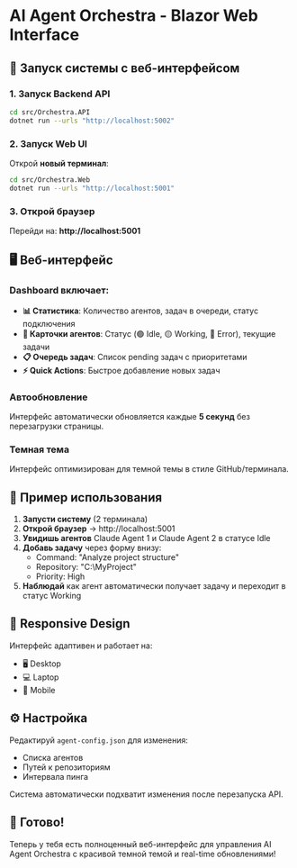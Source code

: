 # AI Agent Orchestra - Blazor Web Interface

## 🎼 Запуск системы с веб-интерфейсом

### 1. Запуск Backend API

```bash
cd src/Orchestra.API
dotnet run --urls "http://localhost:5002"
```

### 2. Запуск Web UI

Открой **новый терминал**:

```bash
cd src/Orchestra.Web
dotnet run --urls "http://localhost:5001"
```

### 3. Открой браузер

Перейди на: **http://localhost:5001**

## 🖥️ Веб-интерфейс

### Dashboard включает:

- **📊 Статистика**: Количество агентов, задач в очереди, статус подключения
- **🤖 Карточки агентов**: Статус (🟢 Idle, 🟡 Working, 🔴 Error), текущие задачи
- **📋 Очередь задач**: Список pending задач с приоритетами
- **⚡ Quick Actions**: Быстрое добавление новых задач

### Автообновление

Интерфейс автоматически обновляется каждые **5 секунд** без перезагрузки страницы.

### Темная тема

Интерфейс оптимизирован для темной темы в стиле GitHub/терминала.

## 🚀 Пример использования

1. **Запусти систему** (2 терминала)
2. **Открой браузер** → http://localhost:5001
3. **Увидишь агентов** Claude Agent 1 и Claude Agent 2 в статусе Idle
4. **Добавь задачу** через форму внизу:
   - Command: "Analyze project structure"
   - Repository: "C:\MyProject"
   - Priority: High
5. **Наблюдай** как агент автоматически получает задачу и переходит в статус Working

## 📱 Responsive Design

Интерфейс адаптивен и работает на:
- 🖥️ Desktop
- 💻 Laptop
- 📱 Mobile

## ⚙️ Настройка

Редактируй `agent-config.json` для изменения:
- Списка агентов
- Путей к репозиториям
- Интервала пинга

Система автоматически подхватит изменения после перезапуска API.

## 🎯 Готово!

Теперь у тебя есть полноценный веб-интерфейс для управления AI Agent Orchestra с красивой темной темой и real-time обновлениями!